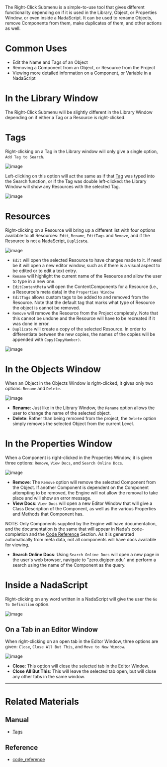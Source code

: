 The Right-Click Submenu is a simple-to-use tool that gives different functionality depending on if it is used in the Library, Object, or Properties Window, or even inside a NadaScript. It can be used to rename Objects, remove Components from them, make duplicates of them, and other actions as well. 

 # Common Uses

 - Edit the Name and Tags of an Object
 - Removing a Component from an Object, or Resource from the Project
 - Viewing more detailed information on a Component, or Variable in a NadaScript

 # In the Library Window
The Right-Click Submenu will be slightly different in the Library Window depending on if either a Tag or a Resource is right-clicked. 

 # Tags
Right-clicking on a Tag in the Library window will only give a single option, `Add Tag to Search`. 



![image](https://media.githubusercontent.com/media/zeroengineteam/ZeroFiles/master/doc_files/47149.png)


Left-clicking on this option will act the same as if that [Tag](https://github.com/zeroengineteam/ZeroDocs/blob/master/zero_editor_documentation/zeromanual/editor/tags.markdown) was typed into the Search function, or if the Tag was double left-clicked: the Library Window will show any Resources with the selected Tag. 



![image](https://media.githubusercontent.com/media/zeroengineteam/ZeroFiles/master/doc_files/47153.png)


 # Resources
Right-clicking on a Resource will bring up a different list with four options available to all Resources: `Edit`, `Rename`, `EditTags` and `Remove`, and if the Resource is not a NadaScript, `Duplicate`. 


![image](https://media.githubusercontent.com/media/zeroengineteam/ZeroFiles/master/doc_files/47155.png)


 - `Edit` will open the selected Resource to have changes made to it. If need be it will open a new editor window, such as if there is a visual aspect to be edited or to edit a text entry. 
 - `Rename` will highlight the current name of the Resource and allow the user to type in a new one. 
 - `EditContentMeta` will open the ContentComponents for a Resource (i.e., a Resource's meta data) in the `Properties Window`
 - `EditTags` allows custom tags to be added to and removed from the Resource. Note that the default tag that marks what type of Resource the object is cannot be removed.
 - `Remove` will remove the Resource from the Project completely. Note that this cannot be undone and the Resource will have to be recreated if it was done in error. 
 - `Duplicate` will create a copy of the selected Resource. In order to differentiate between the new copies, the names of the copies will be appended with `Copy(CopyNumber)`. 



![image](https://media.githubusercontent.com/media/zeroengineteam/ZeroFiles/master/doc_files/47157.png)


 # In the Objects Window
When an Object in the Objects Window is right-clicked, it gives only two options: `Rename` and `Delete`.



![image](https://media.githubusercontent.com/media/zeroengineteam/ZeroFiles/master/doc_files/47158.png)


 - **Rename**: Just like in the Library Window, the `Rename` option allows the user to change the name of the selected object.
 - **Delete**: Rather than being removed from the project, the `Delete` option simply removes the selected Object from the current Level. 

 # In the Properties Window
When a Component is right-clicked in the Properties Window, it is given three options: `Remove`, `View Docs`, and `Search Online Docs`. 



![image](https://media.githubusercontent.com/media/zeroengineteam/ZeroFiles/master/doc_files/47160.png)


 - **Remove**: The `Remove` option will remove the selected Component from the Object. If another Component is dependent on the Component attempting to be removed, the Engine will not allow the removal to take place and will show an error message. 
 - **View Docs**: `View Docs` will open a new Editor Window that will give a Class Description of the Component, as well as the various Properties and Methods that Component has. 

NOTE: Only Components supplied by the Engine will have documentation, and the documentation is the same that will appear in Nada's code-completion and the [Code Reference](https://github.com/zeroengineteam/ZeroDocs/blob/master/zero_editor_documentation/code_reference.markdown) Section. As it is generated automatically from meta data, not all components will have docs available for viewing.

 - **Search Online Docs**: Using `Search Online Docs` will open a new page in the user's web browser, navigate to "zero.digipen.edu" and perform a search using the name of the Component as the query. 

 # Inside a NadaScript
Right-clicking on any word written in a NadaScript will give the user the `Go To Definition` option. 



![image](https://media.githubusercontent.com/media/zeroengineteam/ZeroFiles/master/doc_files/47162.png)




## On a Tab in an Editor Window

When right-clicking on an open tab in the Editor Window, three options are given: `Close`, `Close All But This`, and `Move to New Window`. 



![image](https://media.githubusercontent.com/media/zeroengineteam/ZeroFiles/master/doc_files/47168.png)


 - **Close**: This option will close the selected tab in the Editor Window.
 - **Close All But This**: This will leave the selected tab open, but will close any other tabs in the same window. 

-----------

 # Related Materials

 ## Manual
- [Tags](https://github.com/zeroengineteam/ZeroDocs/blob/master/zero_editor_documentation/zeromanual/editor/tags.markdown)

 ## Reference
- [code_reference](https://github.com/zeroengineteam/ZeroDocs/blob/master/zero_editor_documentation/code_reference.markdown) 

 